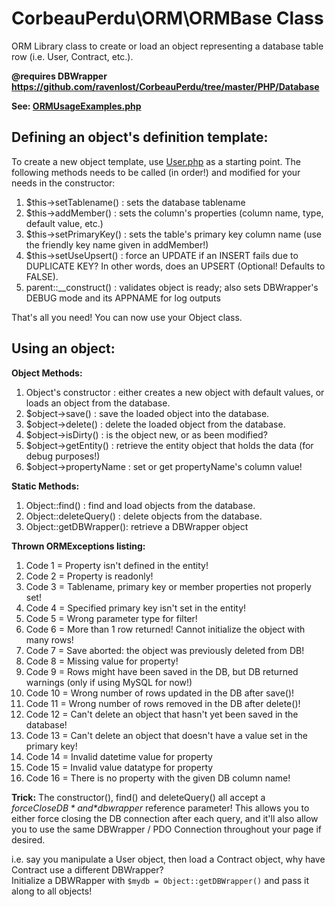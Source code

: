 # CorbeauPerdu\ORM\ORMBase Class
ORM Library class to create or load an object representing a database table row (i.e. User, Contract, etc.).

**@requires DBWrapper <a href="https://github.com/ravenlost/CorbeauPerdu/tree/master/PHP/Database">https://github.com/ravenlost/CorbeauPerdu/tree/master/PHP/Database</a>**

**See: <a href="https://github.com/ravenlost/PHP_ORM/blob/master/UsageExamples/ORMUsageExamples.php">ORMUsageExamples.php</a>**

<h2>Defining an object's definition template:</h2>

To create a new object template, use <a href="https://github.com/ravenlost/PHP_ORM/blob/master/src/User.php">User.php</a> as a starting point.
The following methods needs to be called (in order!) and modified for your needs in the constructor:
<ol>
  <li>$this->setTablename()  : sets the database tablename</li>
  <li>$this->addMember()     : sets the column's properties (column name, type, default value, etc.)</li>
  <li>$this->setPrimaryKey() : sets the table's primary key column name (use the friendly key name given in addMember!)</li>
  <li>$this->setUseUpsert()  : force an UPDATE if an INSERT fails due to DUPLICATE KEY? In other words, does an UPSERT (Optional! Defaults to FALSE).</li>
  <li>parent::__construct()  : validates object is ready; also sets DBWrapper's DEBUG mode and its APPNAME for log outputs</li>
</ol>  

That's all you need! You can now use your Object class.

<h2>Using an object:</h2>

**Object Methods:**
<ol>
  <li>Object's constructor   : either creates a new object with default values, or loads an object from the database.</li>
  <li>$object->save()        : save the loaded object into the database.</li>
  <li>$object->delete()      : delete the loaded object from the database.</li>
  <li>$object->isDirty()     : is the object new, or as been modified?</li>
  <li>$object->getEntity()   : retrieve the entity object that holds the data (for debug purposes!)</li>
  <li>$object->propertyName  : set or get propertyName's column value!</li>
</ol>

**Static Methods:**
<ol>
  <li>Object::find()        : find and load objects from the database.</li>
  <li>Object::deleteQuery() : delete objects from the database.</li>
  <li>Object::getDBWrapper(): retrieve a DBWrapper object</li>
</ol>

**Thrown ORMExceptions listing:**
<ol>
  <li>Code 1  = Property isn't defined in the entity!</li>
  <li>Code 2  = Property is readonly!</li>
  <li>Code 3  = Tablename, primary key or member properties not properly set!</li>
  <li>Code 4  = Specified primary key isn't set in the entity!</li>
  <li>Code 5  = Wrong parameter type for filter!</li>
  <li>Code 6  = More than 1 row returned! Cannot initialize the object with many rows!</li>
  <li>Code 7  = Save aborted: the object was previously deleted from DB!</li>
  <li>Code 8  = Missing value for property!</li>
  <li>Code 9  = Rows might have been saved in the DB, but DB returned warnings (only if using MySQL for now!)</li>
  <li>Code 10 = Wrong number of rows updated in the DB after save()!</li>
  <li>Code 11 = Wrong number of rows removed in the DB after delete()!</li>
  <li>Code 12 = Can't delete an object that hasn't yet been saved in the database!</li>
  <li>Code 13 = Can't delete an object that doesn't have a value set in the primary key!</li>
  <li>Code 14 = Invalid datetime value for property</li>
  <li>Code 15 = Invalid value datatype for property</li>
  <li>Code 16 = There is no property with the given DB column name!</li>
</ol>

**Trick:**
The constructor(), find() and deleteQuery() all accept a *$forceCloseDB* and *$dbwrapper* reference parameter!
This allows you to either force closing the DB connection after each query, and it'll also allow you to use the
same DBWrapper / PDO Connection throughout your page if desired.

i.e. say you manipulate a User object, then load a Contract object, why have Contract use a different DBWrapper?<br/>
Initialize a DBWRapper with `$mydb = Object::getDBWrapper()` and pass it along to all objects!
